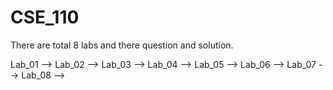 # CSE_110

There are total 8 labs and there question and solution.

Lab_01 --> 
Lab_02 --> 
Lab_03 --> 
Lab_04 --> 
Lab_05 --> 
Lab_06 --> 
Lab_07 --> 
Lab_08 --> 


